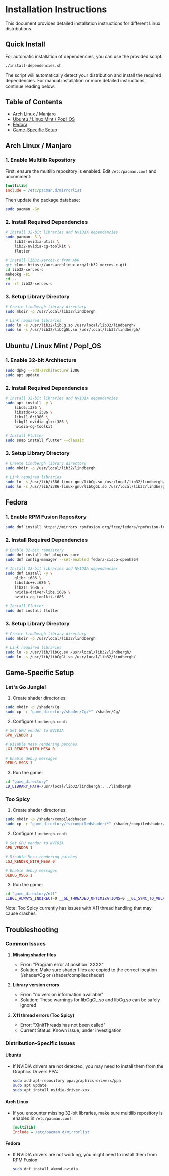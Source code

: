 # Installation Instructions

This document provides detailed installation instructions for different Linux distributions.

## Quick Install

For automatic installation of dependencies, you can use the provided script:
```bash
./install-dependencies.sh
```

The script will automatically detect your distribution and install the required dependencies. For manual installation or more detailed instructions, continue reading below.

## Table of Contents
- [Arch Linux / Manjaro](#arch-linux--manjaro)
- [Ubuntu / Linux Mint / Pop!_OS](#ubuntu--linux-mint--pop_os)
- [Fedora](#fedora)
- [Game-Specific Setup](#game-specific-setup)

## Arch Linux / Manjaro

### 1. Enable Multilib Repository
First, ensure the multilib repository is enabled. Edit `/etc/pacman.conf` and uncomment:
```ini
[multilib]
Include = /etc/pacman.d/mirrorlist
```

Then update the package database:
```bash
sudo pacman -Sy
```

### 2. Install Required Dependencies
```bash
# Install 32-bit libraries and NVIDIA dependencies
sudo pacman -S \
    lib32-nvidia-utils \
    lib32-nvidia-cg-toolkit \
    flutter

# Install lib32-xerces-c from AUR
git clone https://aur.archlinux.org/lib32-xerces-c.git
cd lib32-xerces-c
makepkg -si
cd ..
rm -rf lib32-xerces-c
```

### 3. Setup Library Directory
```bash
# Create Lindbergh library directory
sudo mkdir -p /usr/local/lib32/lindbergh

# Link required libraries
sudo ln -s /usr/lib32/libCg.so /usr/local/lib32/lindbergh/
sudo ln -s /usr/lib32/libCgGL.so /usr/local/lib32/lindbergh/
```

## Ubuntu / Linux Mint / Pop!_OS

### 1. Enable 32-bit Architecture
```bash
sudo dpkg --add-architecture i386
sudo apt update
```

### 2. Install Required Dependencies
```bash
# Install 32-bit libraries and NVIDIA dependencies
sudo apt install -y \
    libc6:i386 \
    libstdc++6:i386 \
    libx11-6:i386 \
    libgl1-nvidia-glx:i386 \
    nvidia-cg-toolkit

# Install Flutter
sudo snap install flutter --classic
```

### 3. Setup Library Directory
```bash
# Create Lindbergh library directory
sudo mkdir -p /usr/local/lib32/lindbergh

# Link required libraries
sudo ln -s /usr/lib/i386-linux-gnu/libCg.so /usr/local/lib32/lindbergh/
sudo ln -s /usr/lib/i386-linux-gnu/libCgGL.so /usr/local/lib32/lindbergh/
```

## Fedora

### 1. Enable RPM Fusion Repository
```bash
sudo dnf install https://mirrors.rpmfusion.org/free/fedora/rpmfusion-free-release-$(rpm -E %fedora).noarch.rpm https://mirrors.rpmfusion.org/nonfree/fedora/rpmfusion-nonfree-release-$(rpm -E %fedora).noarch.rpm
```

### 2. Install Required Dependencies
```bash
# Enable 32-bit repository
sudo dnf install dnf-plugins-core
sudo dnf config-manager --set-enabled fedora-cisco-openh264

# Install 32-bit libraries and NVIDIA dependencies
sudo dnf install -y \
    glibc.i686 \
    libstdc++.i686 \
    libX11.i686 \
    nvidia-driver-libs.i686 \
    nvidia-cg-toolkit.i686

# Install Flutter
sudo dnf install flutter
```

### 3. Setup Library Directory
```bash
# Create Lindbergh library directory
sudo mkdir -p /usr/local/lib32/lindbergh

# Link required libraries
sudo ln -s /usr/lib/libCg.so /usr/local/lib32/lindbergh/
sudo ln -s /usr/lib/libCgGL.so /usr/local/lib32/lindbergh/
```

## Game-Specific Setup

### Let's Go Jungle!

1. Create shader directories:
```bash
sudo mkdir -p /shader/Cg
sudo cp -r "game_directory/shader/Cg/*" /shader/Cg/
```

2. Configure `lindbergh.conf`:
```ini
# Set GPU vendor to NVIDIA
GPU_VENDOR 1

# Disable Mesa rendering patches
LGJ_RENDER_WITH_MESA 0

# Enable debug messages
DEBUG_MSGS 1
```

3. Run the game:
```bash
cd "game_directory"
LD_LIBRARY_PATH=/usr/local/lib32/lindbergh:. ./lindbergh
```

### Too Spicy

1. Create shader directories:
```bash
sudo mkdir -p /shader/compiledshader
sudo cp -r "game_directory/fs/compiledshader/*" /shader/compiledshader/
```

2. Configure `lindbergh.conf`:
```ini
# Set GPU vendor to NVIDIA
GPU_VENDOR 1

# Disable Mesa rendering patches
LGJ_RENDER_WITH_MESA 0

# Enable debug messages
DEBUG_MSGS 1
```

3. Run the game:
```bash
cd "game_directory/elf"
LIBGL_ALWAYS_INDIRECT=0 __GL_THREADED_OPTIMIZATIONS=0 __GL_SYNC_TO_VBLANK=0 LD_LIBRARY_PATH=/usr/local/lib32/lindbergh:. ./lindbergh
```

Note: Too Spicy currently has issues with X11 thread handling that may cause crashes.

## Troubleshooting

### Common Issues

1. **Missing shader files**
   - Error: "Program error at position: XXXX"
   - Solution: Make sure shader files are copied to the correct location (/shader/Cg or /shader/compiledshader)

2. **Library version errors**
   - Error: "no version information available"
   - Solution: These warnings for libCgGL.so and libCg.so can be safely ignored

3. **X11 thread errors (Too Spicy)**
   - Error: "XInitThreads has not been called"
   - Current Status: Known issue, under investigation

### Distribution-Specific Issues

#### Ubuntu
- If NVIDIA drivers are not detected, you may need to install them from the Graphics Drivers PPA:
  ```bash
  sudo add-apt-repository ppa:graphics-drivers/ppa
  sudo apt update
  sudo apt install nvidia-driver-xxx
  ```

#### Arch Linux
- If you encounter missing 32-bit libraries, make sure multilib repository is enabled in `/etc/pacman.conf`:
  ```ini
  [multilib]
  Include = /etc/pacman.d/mirrorlist
  ```

#### Fedora
- If NVIDIA drivers are not working, you might need to install them from RPM Fusion:
  ```bash
  sudo dnf install akmod-nvidia
  ```
